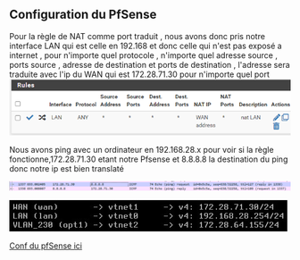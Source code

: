 ## Configuration du PfSense


Pour la règle de NAT comme port traduit , nous avons donc pris notre interface LAN qui est celle en 192.168 et donc celle qui n'est pas exposé a internet , pour n'importe quel protocole , n'importe quel adresse source , ports source , adresse de destination et ports de destination , l'adresse sera traduite avec l'ip du WAN qui est 172.28.71.30 pour n'importe quel port
![RegleNAT](./img//PFS/reglenat.png)

Nous avons ping avec un ordinateur en 192.168.28.x pour voir si la règle fonctionne,172.28.71.30 etant notre Pfsense et 8.8.8.8 la destination du ping donc notre ip est bien translaté

![WireShark](./img/PFS/withnat.png)


![interfaces](./img/interface_PFS.jpg)

[Conf du pfSense ici](./utilitaire/conf-pfSense-Chartres-06-11-23.txt) 
